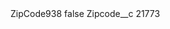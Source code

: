 <?xml version="1.0" encoding="UTF-8"?>
<CustomMetadata xmlns="http://soap.sforce.com/2006/04/metadata" xmlns:xsi="http://www.w3.org/2001/XMLSchema-instance" xmlns:xsd="http://www.w3.org/2001/XMLSchema">
    <label>ZipCode938</label>
    <protected>false</protected>
    <values>
        <field>Zipcode__c</field>
        <value xsi:type="xsd:string">21773</value>
    </values>
</CustomMetadata>
